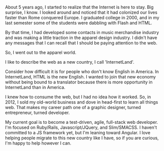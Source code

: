 About 5 years ago, I started to realize that the Internet is here to stay. Big surprise, I know.
I looked around and noticed that it had colonized our lives faster than Rome conquered Europe. I graduated college in 2000, and in my last semester some of the students were dabbling with Flash and HTML.

By that time, I had developed some contacts in music merchandise industry and was making a little traction in the apparel design industry. I didn't have any messages that I can recall that I should be paying attention to the web.

So, I went out to the apparel world.



I like to describe the web as a new country, I call 'InternetLand'.

Consider how difficult it is for people who don't know English in America. In InternetLand, HTML is the new English. I wanted to join that new economy without being bound to a translator because there is more opportunity in InternetLand than in America.

I knew how to consume the web, but I had no idea how it worked. So, in 2012, I sold my old-world business and dove in head-first to learn all things web. That makes my career path one of a graphic designer, turned entrepreneur, turned developer.

My current goal is to become a test-driven, agile, full-stack web developer. I'm focused on Ruby/Rails, Javascript/JQuery, and Slim/SMACSS. I haven't committed to a JS framework yet, but I'm leaning toward Angular.
I love helping people migrate to this new country like I have, so if you are curious, I'm happy to help however I can.
